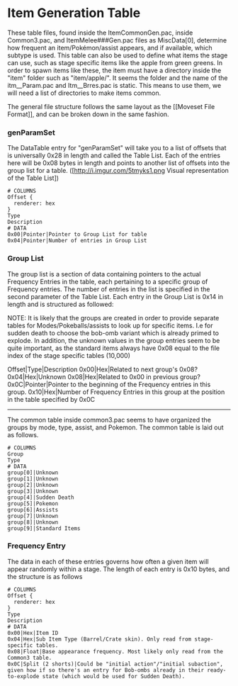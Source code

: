 # Item Generation Table

These table files, found inside the ItemCommonGen.pac, inside Common3.pac, and ItemMelee###Gen.pac files as MiscData[0], determine how frequent an item/Pokémon/assist appears, and if available, which subtype is used. This table can also be used to define what items the stage can use, such as stage specific items like the apple from green greens. In order to spawn items like these, the item must have a directory inside the "item" folder such as "item/apple/". It seems the folder and the name of the itm__Param.pac and Itm__Brres.pac is static. This means to use them, we will need a list of directories to make items common.

The general file structure follows the same layout as the [[Moveset File Format]], and can be broken down in the same fashion.

### genParamSet
The DataTable entry for "genParamSet" will take you to a list of offsets that is universally 0x28 in length and called the Table List. Each of the entries here will be 0x08 bytes in length and points to another list of offsets into the group list for a table. ([http://i.imgur.com/5tmyks1.png Visual representation of the Table List])

```handsontable
# COLUMNS
Offset {
  renderer: hex
}
Type
Description
# DATA
0x00|Pointer|Pointer to Group List for table
0x04|Pointer|Number of entries in Group List
```

### Group List
The group list is a section of data containing pointers to the actual Frequency Entries in the table, each pertaining to a specific group of Frequency entries. The number of entries in the list is specified in the second parameter of the Table List. Each entry in the Group List is 0x14 in length and is structured as followed:

NOTE: It is likely that the groups are created in order to provide separate tables for Modes/Pokeballs/assists to look up for specific items. I.e for sudden death to choose the bob-omb variant which is already primed to explode. In addition, the unknown values in the group entries seem to be quite important, as the standard items always have 0x08 equal to the file index of the stage specific tables (10,000)


Offset|Type|Description
0x00|Hex|Related to next group's 0x08?
0x04|Hex|Unknown
0x08|Hex|Related to 0x00 in previous group?
0x0C|Pointer|Pointer to the beginning of the Frequency entries in this group.
0x10|Hex|Number of Frequency Entries in this group at the position in the table specified by 0x0C

----
The common table inside common3.pac seems to have organized the groups by mode, type, assist, and Pokemon. The common table is laid out as follows.

```handsontable
# COLUMNS
Group
Type
# DATA
group[0]|Unknown
group[1]|Unknown
group[2]|Unknown
group[3]|Unknown
group[4]|Sudden Death
group[5]|Pokemon
group[6]|Assists
group[7]|Unknown
group[8]|Unknown
group[9]|Standard Items
```

### Frequency Entry
The data in each of these entries governs how often a given item will appear randomly within a stage. The length of each entry is 0x10 bytes, and the structure is as follows


```handsontable
# COLUMNS
Offset {
  renderer: hex
}
Type
Description
# DATA
0x00|Hex|Item ID
0x04|Hex|Sub Item Type (Barrel/Crate skin). Only read from stage-specific tables.
0x08|Float|Base appearance frequency. Most likely only read from the Common3 table.
0x0C|Split (2 shorts)|Could be "initial action"/"initial subaction", given how if so there's an entry for Bob-ombs already in their ready-to-explode state (which would be used for Sudden Death).
```